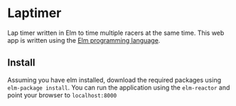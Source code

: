 # Laptimer
Lap timer written in Elm to time multiple racers at the same time.  This web app is written using the [Elm programming language](http://elm-lang.org/).

## Install
Assuming you have elm installed, download the required packages using `elm-package install`.  You can run the application using the `elm-reactor` and point your browser to `localhost:8000`
